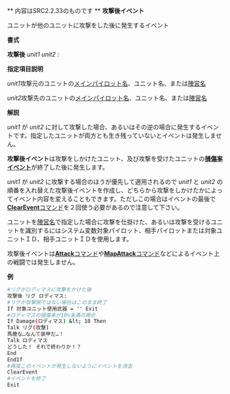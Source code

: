 ** 内容はSRC2.2.33のものです **
**攻撃後イベント**

ユニットが他のユニットに攻撃をした後に発生するイベント

**書式**

**攻撃後** *unit1* *unit2* :

**指定項目説明**

*unit1*攻撃元のユニットの[メインパイロット名](メインパイロット名.md)、ユニット名、または[陣営名](陣営名.md)

*unit2*攻撃先のユニットの[メインパイロット名](メインパイロット名.md)、ユニット名、または[陣営名](陣営名.md)

**解説**

*unit1* が *unit2* に対して攻撃した場合、あるいはその逆の場合に発生するイベントです。指定したユニットが両方とも生き残っていないとイベントは発生しません。

**攻撃後イベント**は攻撃をしかけたユニット、及び攻撃を受けたユニットの[**損傷率イベント**](損傷率イベント.md)が終了した後に発生します。

*unit1* が *unit2* に攻撃する場合のほうが優先して適用されるので *unit1* と *unit2* の順番を入れ替えた攻撃後イベントを作成し、どちらから攻撃をしかけたかによってイベント内容を変えることもできます。ただしこの場合はイベントの最後で[**ClearEvent**コマンド](ClearEventコマンド.md)を２回使う必要があるので注意して下さい。

ユニットを[陣営名](陣営名.md)で指定した場合に攻撃を仕掛けた、あるいは攻撃を受けるユニットを識別するにはシステム変数対象パイロット、相手パイロットまたは対象ユニットＩＤ、相手ユニットＩＤを使用します。

攻撃後イベントは[**Attack**コマンド](Attackコマンド.md)や[**MapAttack**コマンド](MapAttackコマンド.md)などによるイベント上の戦闘では発生しません。

**例**
```sh
#リグがロディマスに攻撃をかけた後
攻撃後 リグ ロディマス:
#リグが攻撃側ではない場合はこのまま終了
If 対象ユニット使用武器 = "" Exit
#ロディマスの損傷率が10%未満の場合
If Damage(ロディマス) &lt; 10 Then
Talk リグ(攻撃)
馬鹿な…なんて装甲だ…！
Talk ロディマス
どうした！ それで終わりか！？
End
EndIf
#再度このイベントが発生しないようにイベントを消去
ClearEvent
#イベントを終了
Exit
```

